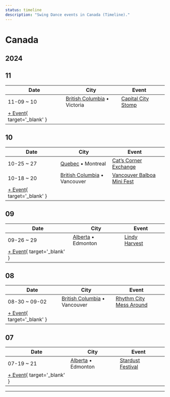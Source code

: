 ```yaml
---
status: timeline
description: "Swing Dance events in Canada (Timeline)."
---
```


# Canada

## 2024

## 11

| Date | City | Event | |
| --- | --- | --- | --- |
| 11-09 ~ 10 | [British Columbia](by_city.md#british-columbia) • Victoria | [Capital City Stomp](capital-city-stomp-2024.md) |  |
| [+ Event](https://github.com/swingdance/events/issues/new?assignees=&labels=add+event&projects=&template=02-add_entity.yml&title=%5B2024%2Fen_CA%5D%20%3CName%3E&region=en_CA&province=&city=&org_id=&date_starts=2024-11-&date_ends=2024-11-){ target='_blank' }

## 10

| Date | City | Event | |
| --- | --- | --- | --- |
| 10-25 ~ 27 | [Quebec](by_city.md#quebec) • Montreal | [Cat’s Corner Exchange](cats-corner-exchange-2024.md) |  |
| 10-18 ~ 20 | [British Columbia](by_city.md#british-columbia) • Vancouver | [Vancouver Balboa Mini Fest](vancouver-balboa-mini-fest-2024.md) |  |
| [+ Event](https://github.com/swingdance/events/issues/new?assignees=&labels=add+event&projects=&template=02-add_entity.yml&title=%5B2024%2Fen_CA%5D%20%3CName%3E&region=en_CA&province=&city=&org_id=&date_starts=2024-10-&date_ends=2024-10-){ target='_blank' }

## 09

| Date | City | Event | |
| --- | --- | --- | --- |
| 09-26 ~ 29 | [Alberta](by_city.md#alberta) • Edmonton | [Lindy Harvest](lindy-harvest-2024.md) |  |
| [+ Event](https://github.com/swingdance/events/issues/new?assignees=&labels=add+event&projects=&template=02-add_entity.yml&title=%5B2024%2Fen_CA%5D%20%3CName%3E&region=en_CA&province=&city=&org_id=&date_starts=2024-09-&date_ends=2024-09-){ target='_blank' }

## 08

| Date | City | Event | |
| --- | --- | --- | --- |
| 08-30 ~ 09-02 | [British Columbia](by_city.md#british-columbia) • Vancouver | [Rhythm City Mess Around](rhythm-city-mess-around-2024.md) |  |
| [+ Event](https://github.com/swingdance/events/issues/new?assignees=&labels=add+event&projects=&template=02-add_entity.yml&title=%5B2024%2Fen_CA%5D%20%3CName%3E&region=en_CA&province=&city=&org_id=&date_starts=2024-08-&date_ends=2024-08-){ target='_blank' }

## 07

| Date | City | Event | |
| --- | --- | --- | --- |
| 07-19 ~ 21 | [Alberta](by_city.md#alberta) • Edmonton | [Stardust Festival](stardust-festival-2024.md) |  |
| [+ Event](https://github.com/swingdance/events/issues/new?assignees=&labels=add+event&projects=&template=02-add_entity.yml&title=%5B2024%2Fen_CA%5D%20%3CName%3E&region=en_CA&province=&city=&org_id=&date_starts=2024-07-&date_ends=2024-07-){ target='_blank' }

---

